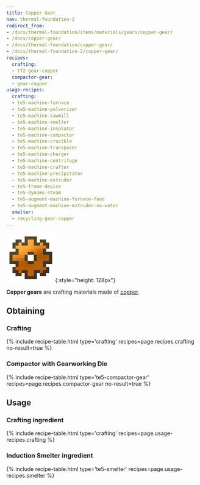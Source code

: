 ```yaml
---
title: Copper Gear
nav: thermal-foundation-2
redirect_from:
- /docs/thermal-foundation/items/materials/gears/copper-gear/
- /docs/copper-gear/
- /docs/thermal-foundation/copper-gear/
- /docs/thermal-foundation-2/copper-gear/
recipes:
  crafting:
  - tf2-gear-copper
  compactor-gear:
  - gear-copper
usage-recipes:
  crafting:
  - te5-machine-furnace
  - te5-machine-pulverizer
  - te5-machine-sawmill
  - te5-machine-smelter
  - te5-machine-insolator
  - te5-machine-compactor
  - te5-machine-crucible
  - te5-machine-transposer
  - te5-machine-charger
  - te5-machine-centrifuge
  - te5-machine-crafter
  - te5-machine-precipitator
  - te5-machine-extruder
  - te5-frame-device
  - te5-dynamo-steam
  - te5-augment-machine-furnace-food
  - te5-augment-machine-extruder-no-water
  smelter:
  - recycling-gear-copper
---
```


![Copper gear](/assets/images/thermal-foundation-2/gear-copper.png){:style="height: 128px"}


**Copper gears** are crafting materials made of [copper](/docs/1.12/thermal-foundation-2/copper-ingot/).


Obtaining
---------

### Crafting
{% include recipe-table.html type='crafting' recipes=page.recipes.crafting no-result=true %}

### Compactor with Gearworking Die
{% include recipe-table.html type='te5-compactor-gear' recipes=page.recipes.compactor-gear no-result=true %}


Usage
-----

### Crafting ingredient
{% include recipe-table.html type='crafting' recipes=page.usage-recipes.crafting %}

### Induction Smelter ingredient
{% include recipe-table.html type='te5-smelter' recipes=page.usage-recipes.smelter %}
